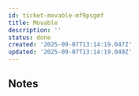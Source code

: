 ```yaml
---
id: ticket-movable-mf9psgmf
title: Movable
description: ''
status: done
created: '2025-09-07T13:14:19.047Z'
updated: '2025-09-07T13:14:19.049Z'
---
```


## Notes
